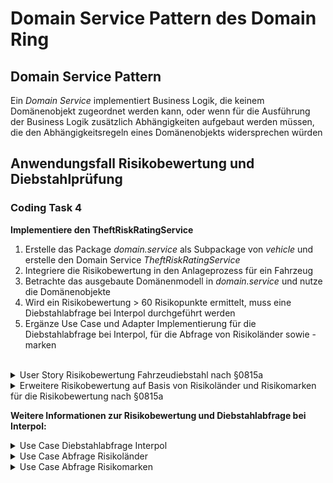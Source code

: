 # Domain Service Pattern des Domain Ring

##  Domain Service Pattern

Ein _Domain Service_ implementiert Business Logik, die keinem Domänenobjekt zugeordnet werden kann, oder 
wenn für die Ausführung der Business Logik zusätzlich Abhängigkeiten aufgebaut werden müssen, die den 
Abhängigkeitsregeln eines Domänenobjekts widersprechen würden

## Anwendungsfall Risikobewertung und Diebstahlprüfung

### Coding Task 4

<b>Implementiere den TheftRiskRatingService</b>
<br/>
<ol>
<li>Erstelle das Package <i>domain.service</i> als Subpackage von <i>vehicle</i> und erstelle den Domain Service <i>TheftRiskRatingService</i></li>
<li>Integriere die Risikobewertung in den Anlageprozess für ein Fahrzeug</li>
<li>Betrachte das ausgebaute Domänenmodell in <i>domain.service</i> und nutze die Domänenobjekte</li>
<li>Wird ein Risikobewertung > 60 Risikopunkte ermittelt, muss eine Diebstahlabfrage bei Interpol durchgeführt werden</li>
<li>Ergänze Use Case und Adapter Implementierung für die Diebstahlabfrage bei Interpol, für die Abfrage von Risikoländer sowie -marken</li>
</ol>
<br/>

<details>
   <summary>User Story Risikobewertung Fahrzeudiebstahl nach §0815a</summary>

Als Produktmanager möchte ich, dass die Risikobewertung für ein Fahrzeug im Anlageprozess durchgeführt wird.
Die Risikobewertung folgt dem im folgenden beschriebenen Regelwerk:

<ol>
<li></li>
</ol>

<i>Akzeptanzkriterien</i>:
<ol>
<li></li>
</ol>

</details>


<details>
   <summary>Erweitere Risikobewertung auf Basis von Risikoländer und Risikomarken für die Risikobewertung nach §0815a</summary>

Als Produktmanager möchte dich die Risikobewertung nach §0815a mit der Berücksichtigung von Risikoländern und -marken erweitern.

<ol>
<li></li>
</ol>

<i>Akzeptanzkriterien</i>:
<ol>
<li></li>
</ol>

</details>

<b>Weitere Informationen zur Risikobewertung und Diebstahlabfrage bei Interpol:</b>

<details>
      <summary>Use Case Diebstahlabfrage Interpol</summary>

   ```java
public interface DetectInterpolTheftStatus {
    TheftStatus detect(Vin vin, LicensePlate licensePlate);
}
   ```
</details>

<details>
      <summary>Use Case Abfrage Risikoländer</summary>

   ```java
public interface FetchHighRiskCountries {
    HighRiskCountries fetch();
}
   ```
</details>

<details>
      <summary>Use Case Abfrage Risikomarken</summary>

   ```java
public interface FetchHighRiskVehicleModels {
    HighRiskVehicleModels fetch();
}
   ```
</details>